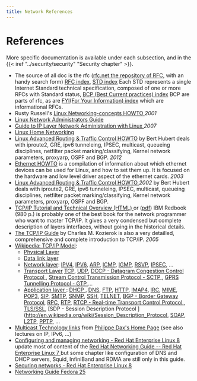 ```yaml
---
title: Network References
---
```



# References
More specific documentation is available under each subsection, and
in the {{< iref "../security/security" "Security chapter" >}}.

-   The source of all doc is the rfc
    ([rfc.net the repository of RFC](http://rfc.net),
    with an handy search form)
    [RFC index](http://rfc.net/rfc-index.html),
    [STD index](http://rfc.net/std-index.html) Each STD represents a
    single Internet Standard technical specification, composed of one
    or more RFCs with Standard status,
    [BCP (Best Current practices) index](http://rfc.net/bcp-index.html)
    BCP are parts of rfc, as are
    [FYI(For Your Information) index](http://rfc.net/fyi-index.html)
    which are informational RFCs.
-   Rusty Russell's
    [Linux Networking-concepts HOWTO
    ](http://www.netfilter.org/documentation/HOWTO/networking-concepts-HOWTO.html)
    _2001_
-   [Linux Network Administrators Guide
    ](http://www.faqs.org/docs/linux_network/)
-   [Guide to IP Layer Network Administration with Linux
    ](http://linux-ip.net/html/)
    _2007_
-   [Linux Home Networking](http://www.linuxhomenetworking.com/#Linux)
-   [Linux Advanced Routing & Traffic Control HOWTO](http://lartc.org/howto/)
    by Bert Hubert deals with iproute2, GRE, ipv6 tunneleing, IPSEC, multicast,
    queueing disciplines, netfilter packet marking/classifying,
    Kernel network parameters, proxyarp, OSPF and BGP. _2012_
-   [Ethernet HOWTO](http://www.tldp.org/HOWTO/Ethernet-HOWTO.html) is
    a compilation of information about which ethernet devices can be
    used for Linux, and how to set them up. It is focused on the
    hardware and low level driver aspect of the ethernet cards.
    _2003_
-   [Linux Advanced Routing & Traffic Control HOWTO
    ](http://en.tldp.org/HOWTO/Adv-Routing-HOWTO/index.html) _2002_
    by Bert Hubert deals with iproute2, GRE, ipv6 tunneleing, IPSEC, multicast,
    queueing disciplines, netfilter packet marking/classifying,
    Kernel network parameters, proxyarp, OSPF and BGP.
-   [TCP/IP Tutorial and Technical Overview (HTML)
    ](http://www.redbooks.ibm.com/redbooks/GG243376/)
    or ([pdf](http://www.redbooks.ibm.com/redbooks/pdfs/gg243376.pdf))
    IBM Redbook (980 p.) is probably one of the best book for the
    network programmer who want to master TCP/IP. It gives a very
    condensed but complete description of layers interfaces, without
    going in the historical details.
-   [The TCP/IP Guide](http://www.tcpipguide.com/free/index.htm)
    by Charles M. Kozierok is also a very detailled, comprehensive and
    complete introduction to TCP/IP. _2005_
-   [Wikipedia: TCP/IP Model](http://en.wikipedia.org/wiki/TCP/IP_model):
    -   [Physical Layer](http://en.wikipedia.org/wiki/Physical_layer)
    -   [Data link layer](http://en.wikipedia.org/wiki/Data_link_layer)
    -   [Network layer](http://en.wikipedia.org/wiki/Network_layer):
        [IPV4](http://en.wikipedia.org/wiki/IPv4),
        [IPV6](http://en.wikipedia.org/wiki/IPv6),
        [ARP](http://en.wikipedia.org/wiki/Address_Resolution_Protocol),
        [ICMP](http://en.wikipedia.org/wiki/Internet_Control_Message_Protocol),
        [IGMP](http://en.wikipedia.org/wiki/Internet_Group_Management_Protocol),
        [RSVP](http://en.wikipedia.org/wiki/Resource_Reservation_Protocol),
        [IPSEC](http://en.wikipedia.org/wiki/IP_Security), ...
    -   [Transport Layer](http://en.wikipedia.org/wiki/Transport_layer)
        [TCP](http://en.wikipedia.org/wiki/Transmission_Control_Protocol),
        [UDP](http://en.wikipedia.org/wiki/User_Datagram_Protocol),
        [DCCP - Datagram Congestion Control Protocol
        ](http://en.wikipedia.org/wiki/Datagram_Congestion_Control_Protocol),
        [Stream Control Transmission Protocol - SCTP
        ](http://en.wikipedia.org/wiki/Stream_Control_Transmission_Protocol),
        [GPRS Tunnelling Protocol - GTP
        ](http://en.wikipedia.org/wiki/GPRS_Tunnelling_Protocol)…
    -   [Application layer
        ](http://en.wikipedia.org/wiki/Application_layer):
        [DHCP
        ](http://en.wikipedia.org/wiki/Dynamic_Host_Configuration_Protocol ),
        [DNS](http://en.wikipedia.org/wiki/Domain_name_server),
        [FTP](http://en.wikipedia.org/wiki/File_Transfer_Protocol),
        [HTTP](http://en.wikipedia.org/wiki/Hypertext_Transfer_Protocol),
        [IMAP4](http://en.wikipedia.org/wiki/Internet_Message_Access_Protocol),
        [IRC](http://en.wikipedia.org/wiki/Internet_Relay_Chat),
        [MIME](http://en.wikipedia.org/wiki/MIME),
        [POP3](http://en.wikipedia.org/wiki/Post_Office_Protocol),
        [SIP](http://en.wikipedia.org/wiki/Session_Initiation_Protocol),
        [SMTP](http://en.wikipedia.org/wiki/Simple_Mail_Transfer_Protocol),
        [SNMP](http://en.wikipedia.org/wiki/Simple_Network_Management_Protocol),
        [SSH](http://en.wikipedia.org/wiki/Secure_Shell),
        [TELNET](http://en.wikipedia.org/wiki/TELNET),
        [BGP - Border Gateway Protocol](http://en.wikipedia.org/wiki/Border_Gateway_Protocol),
        [RPC](http://en.wikipedia.org/wiki/Remote_procedure_call),
        [RTP](http://en.wikipedia.org/wiki/Real-time_Transport_Protocol),
        [RTCP - Real-time Transport Control Protocol
        ](http://en.wikipedia.org/wiki/Real-time_Transport_Control_Protocol),
        [TLS/SSL](http://en.wikipedia.org/wiki/Transport_Layer_Security),
        [SDP - Session Description Protocol
        ](http://en.wikipedia.org/wiki/Session_Description_Protocol,
        [SOAP](http://en.wikipedia.org/wiki/SOAP),
        [L2TP](http://en.wikipedia.org/wiki/L2TP),
        [PPTP](http://en.wikipedia.org/wiki/PPTP), …
-   [Multicast Technology links](http://www.infres.enst.fr/~dax/multicast.html)
    from [Philippe Dax's Home Page](http://www.infres.enst.fr/~dax/)
    (see also lectures on IP, IPv6, ...)
-   [Configuring and managing networking - Red Hat Enterprise Linux 8
    ](https://access.redhat.com/documentation/en-us/red_hat_enterprise_linux/8/html/configuring_and_managing_networking/index)
    update most of content of the
    [Red Hat Networking Guide -- Red Hat Enterprise Linux 7
    ](https://access.redhat.com/documentation/en-US/Red_Hat_Enterprise_Linux/7/html/Networking_Guide)
    but some chapter like configuration of DNS and DHCP servers, Squid, InfiniBand and
    RDMA are still only in this guide.
-   [Securing networks - Red Hat Enterprise Linux 8
    ](https://access.redhat.com/documentation/en-us/red_hat_enterprise_linux/8/html/securing_networks/index)
-   [Networking Guide Fedora 25
    ](https://docs.fedoraproject.org/en-US/Fedora/25/html/Networking_Guide/index.html)
